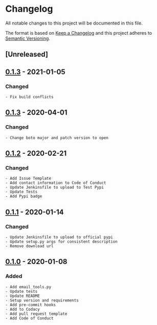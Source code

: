# Changelog
All notable changes to this project will be documented in this file.

The format is based on [Keep a Changelog](http://keepachangelog.com/en/1.0.0/)
and this project adheres to [Semantic Versioning](http://semver.org/spec/v2.0.0.html).

## [Unreleased]

## [0.1.3] - 2021-01-05
### Changed
    - Fix build conflicts

## [0.1.3] - 2020-04-01
### Changed
    - Change boto major and patch version to open

## [0.1.2] - 2020-02-21
### Changed
    - Add Issue Template
    - Add contact information to Code of Conduct
    - Update Jenkinsfile to upload to Test Pypi
    - Update Tests
    - Add Pypi badge


## [0.1.1] - 2020-01-14
### Changed
    - Update Jenkinsfile to upload to official pypi
    - Update setup.py args for consistent description
    - Remove download url

## [0.1.0] - 2020-01-08
### Added
    - Add email_tools.py
    - Update tests
    - Update README
    - Setup version and requirements
    - Add pre-commit hooks
    - Add to Codacy
    - Add pull request template
    - Add Code of Conduct

[0.1.4]: https://github.com/equinoxfitness/datacoco-email_tools/compare/0.1.3...0.1.4
[0.1.3]: https://github.com/equinoxfitness/datacoco-email_tools/compare/0.1.2...0.1.3
[0.1.2]: https://github.com/equinoxfitness/datacoco-email_tools/compare/0.1.1...0.1.2
[0.1.1]: https://github.com/equinoxfitness/datacoco-email_tools/compare/0.1.0...0.1.1
[0.1.0]: https://github.com/equinoxfitness/datacoco-email_tools/releases/tag/0.1.0
